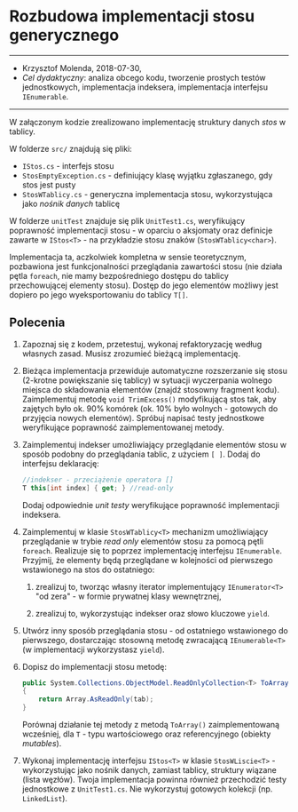 # Rozbudowa implementacji stosu generycznego

----------

* Krzysztof Molenda, 2018-07-30,
* *Cel dydaktyczny*: analiza obcego kodu, tworzenie prostych testów jednostkowych, implementacja indeksera, implementacja interfejsu `IEnumerable`.

----------

W załączonym kodzie zrealizowano implementację struktury danych _stos_ w tablicy.

W folderze `src/` znajdują się pliki:

* `IStos.cs` - interfejs stosu
* `StosEmptyException.cs` - definiujący klasę wyjątku zgłaszanego, gdy stos jest pusty
* `StosWTablicy.cs` - generyczna implementacja stosu, wykorzystująca jako _nośnik danych_ tablicę

W folderze `unitTest` znajduje się plik `UnitTest1.cs`, weryfikujący poprawność implementacji stosu - w oparciu o aksjomaty oraz definicje zawarte w `IStos<T>` - na przykładzie stosu znaków (`StosWTablicy<char>`).

Implementacja ta, aczkolwiek kompletna w sensie teoretycznym, pozbawiona jest funkcjonalności przeglądania zawartości stosu (nie działa pętla `foreach`, nie mamy bezpośredniego dostępu do tablicy przechowującej elementy stosu). Dostęp do jego elementów możliwy jest dopiero po jego wyeksportowaniu do tablicy `T[]`.

## Polecenia

1. Zapoznaj się z kodem, przetestuj, wykonaj refaktoryzację według własnych zasad. Musisz zrozumieć bieżącą implementację.

2. Bieżąca implementacja przewiduje automatyczne rozszerzanie się stosu (2-krotne powiększanie się tablicy) w sytuacji wyczerpania wolnego miejsca do składowania elementów (znajdź stosowny fragment kodu). Zaimplementuj metodę `void TrimExcess()` modyfikującą stos tak, aby zajętych było ok. 90% komórek (ok. 10% było wolnych - gotowych do przyjęcia nowych elementów). Spróbuj napisać testy jednostkowe weryfikujące poprawność zaimplementowanej metody.

3. Zaimplementuj indekser umożliwiający przeglądanie elementów stosu w sposób podobny do przeglądania tablic, z użyciem `[ ]`. Dodaj do interfejsu deklarację:

    ````csharp
    //indekser - przeciążenie operatora []
    T this[int index] { get; } //read-only
    ````

    Dodaj odpowiednie _unit testy_ weryfikujące poprawność implementacji indeksera.

4. Zaimplementuj w klasie `StosWTablicy<T>` mechanizm umożliwiający przeglądanie w trybie _read only_ elementów stosu za pomocą pętli `foreach`. Realizuje się to poprzez implementację interfejsu `IEnumerable`. Przyjmij, że elementy będą przeglądane w kolejności od pierwszego wstawionego na stos do ostatniego:

    1. zrealizuj to, tworząc własny iterator implementujący `IEnumerator<T>` "od zera" - w formie prywatnej klasy wewnętrznej,

    2. zrealizuj to, wykorzystując indekser oraz słowo kluczowe `yield`.

5. Utwórz inny sposób przeglądania stosu - od ostatniego wstawionego do pierwszego, dostarczając stosowną metodę zwracającą `IEnumerable<T>` (w implementacji wykorzystasz `yield`).

6. Dopisz do implementacji stosu metodę:

    ````csharp
    public System.Collections.ObjectModel.ReadOnlyCollection<T> ToArrayReadOnly()
    {
        return Array.AsReadOnly(tab);
    }
    ````

    Porównaj działanie tej metody z metodą `ToArray()` zaimplementowaną wcześniej, dla `T` - typu wartościowego oraz referencyjnego (obiekty _mutables_).

7. Wykonaj implementację interfejsu `IStos<T>` w klasie `StosWLiscie<T>` - wykorzystując jako nośnik danych, zamiast tablicy, struktury wiązane (lista węzłów). Twoja implementacja powinna również przechodzić testy jednostkowe z `UnitTest1.cs`. Nie wykorzystuj gotowych kolekcji (np. `LinkedList`).
